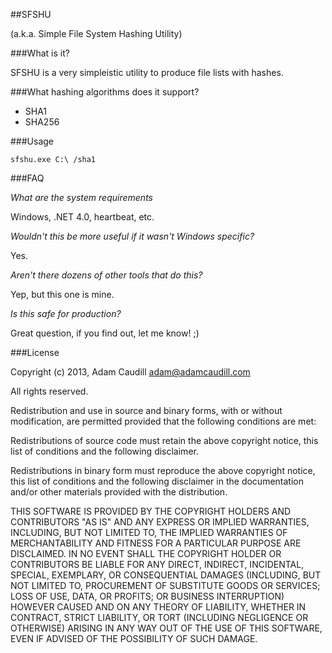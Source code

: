 ##SFSHU

(a.k.a. Simple File System Hashing Utility)

###What is it?

SFSHU is a very simpleistic utility to produce file lists with hashes.

###What hashing algorithms does it support?

* SHA1
* SHA256

###Usage

`sfshu.exe C:\ /sha1`

###FAQ

*What are the system requirements*

Windows, .NET 4.0, heartbeat, etc.

*Wouldn't this be more useful if it wasn't Windows specific?*

Yes.

*Aren't there dozens of other tools that do this?*

Yep, but this one is mine.

*Is this safe for production?*

Great question, if you find out, let me know! ;)

###License

Copyright (c) 2013, Adam Caudill <adam@adamcaudill.com>

All rights reserved.

Redistribution and use in source and binary forms, with or without modification, are permitted provided that the following conditions are met:

Redistributions of source code must retain the above copyright notice, this list of conditions and the following disclaimer.

Redistributions in binary form must reproduce the above copyright notice, this list of conditions and the following disclaimer in the documentation and/or other materials provided with the distribution.

THIS SOFTWARE IS PROVIDED BY THE COPYRIGHT HOLDERS AND CONTRIBUTORS "AS IS" AND ANY EXPRESS OR IMPLIED WARRANTIES, INCLUDING, BUT NOT LIMITED TO, THE IMPLIED WARRANTIES OF MERCHANTABILITY AND FITNESS FOR A PARTICULAR PURPOSE ARE DISCLAIMED. IN NO EVENT SHALL THE COPYRIGHT HOLDER OR CONTRIBUTORS BE LIABLE FOR ANY DIRECT, INDIRECT, INCIDENTAL, SPECIAL, EXEMPLARY, OR CONSEQUENTIAL DAMAGES (INCLUDING, BUT NOT LIMITED TO, PROCUREMENT OF SUBSTITUTE GOODS OR SERVICES; LOSS OF USE, DATA, OR PROFITS; OR BUSINESS INTERRUPTION) HOWEVER CAUSED AND ON ANY THEORY OF LIABILITY, WHETHER IN CONTRACT, STRICT LIABILITY, OR TORT (INCLUDING NEGLIGENCE OR OTHERWISE) ARISING IN ANY WAY OUT OF THE USE OF THIS SOFTWARE, EVEN IF ADVISED OF THE POSSIBILITY OF SUCH DAMAGE.